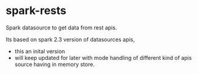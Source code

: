 # spark-rests
Spark datasource to get data from rest apis.

Its based on spark 2.3 version of datasources apis, 
- this an inital version
- will keep updated for later with mode handling of different kind of apis source having in memory store.
